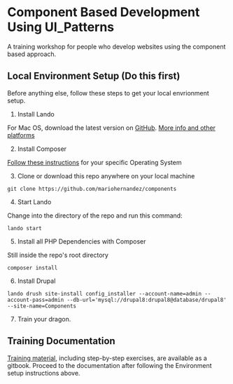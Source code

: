 # Component Based Development Using UI_Patterns
A training workshop for people who develop websites using the component based approach.

## Local Environment Setup (Do this first)
Before anything else, follow these steps to get your local envrionment setup.

1. Install Lando

For Mac OS, download the latest version on [GitHub](https://github.com/lando/lando/releases).
[More info and other platforms](https://docs.devwithlando.io/installation/installing.html)


2. Install Composer

[Follow these instructions](https://www.hostinger.com/tutorials/how-to-install-composer) for your specific Operating System


3. Clone or download this repo anywhere on your local machine

```
git clone https://github.com/mariohernandez/components
```


4. Start Lando

Change into the directory of the repo and run this command:

```
lando start
```

5. Install all PHP Dependencies with Composer

Still inside the repo's root directory


```
composer install
```


6. Install Drupal

`lando drush site-install config_installer --account-name=admin --account-pass=admin --db-url='mysql://drupal8:drupal8@database/drupal8' --site-name=Components`

7. Train your dragon.

## Training Documentation

[Training material](https://mariohernandez.gitbooks.io/components/content/), including step-by-step exercises, are available as a gitbook.  Proceed to the documentation after following the Environment setup instructions above.
